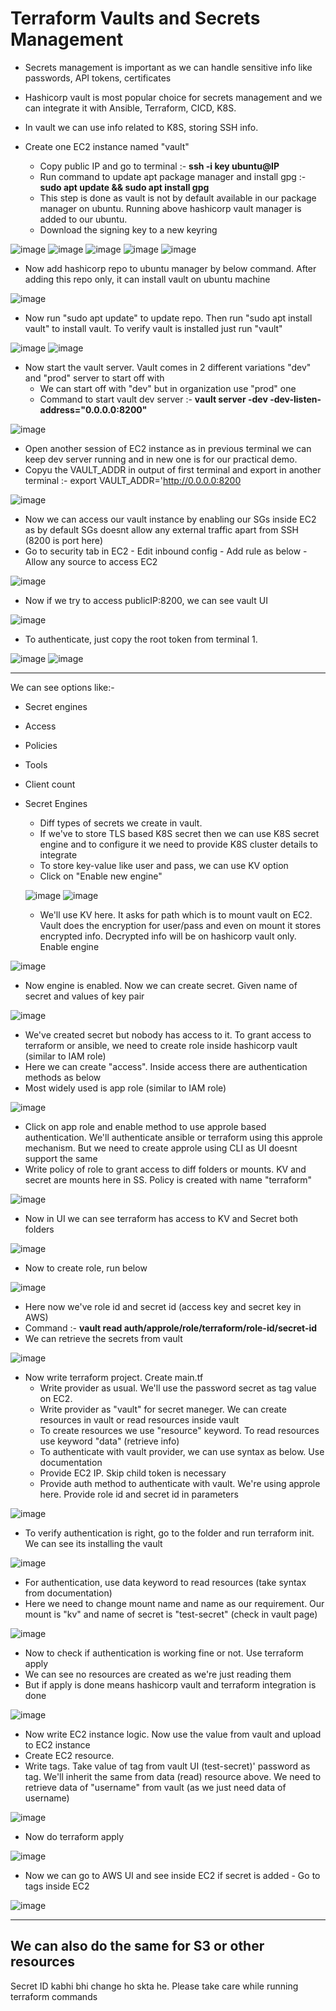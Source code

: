 # Terraform Vaults and Secrets Management

- Secrets management is important as we can handle sensitive info like passwords, API tokens, certificates
- Hashicorp vault is most popular choice for secrets management and we can integrate it with Ansible, Terraform, CICD, K8S.
- In vault we can use info related to K8S, storing SSH info.

- Create one EC2 instance named "vault"
  - Copy public IP and go to terminal :- **ssh -i key ubuntu@IP**
  - Run command to update apt package manager and install gpg :- **sudo apt update && sudo apt install gpg**
  - This step is done as vault is not by default available in our package manager on ubuntu. Running above hashicorp vault manager is added to our ubuntu.
  - Download the signing key to a new keyring

![image](https://github.com/user-attachments/assets/55439fab-ac92-46be-9c0a-d2274cc106da)
![image](https://github.com/user-attachments/assets/4a9207e0-2b02-4cbc-82ba-122d44ff9e41)
![image](https://github.com/user-attachments/assets/20718d36-c6d7-40f9-adf6-4c2a282e3d82)
![image](https://github.com/user-attachments/assets/b8844fe0-0857-4e69-a31d-6fa8a2537993)
![image](https://github.com/user-attachments/assets/025935b2-ef27-458b-b14b-33600675bda1)

  - Now add hashicorp repo to ubuntu manager by below command. After adding this repo only, it can install vault on ubuntu machine

![image](https://github.com/user-attachments/assets/0f87bc8d-257f-48d6-be60-7233ed693c57)

  - Now run "sudo apt update" to update repo. Then run "sudo apt install vault" to install vault. To verify vault is installed just run "vault"

![image](https://github.com/user-attachments/assets/957d291c-88f0-46cb-a161-23651d64ca14)
![image](https://github.com/user-attachments/assets/10dba84d-1722-416b-86c2-32c9b80d3c48)

- Now start the vault server. Vault comes in 2 different variations "dev" and "prod" server to start off with
  - We can start off with "dev" but in organization use "prod" one
  - Command to start vault dev server :- **vault server -dev -dev-listen-address="0.0.0.0:8200"**
 
![image](https://github.com/user-attachments/assets/216cce59-b898-438e-9fda-d06921d4d78b)

  - Open another session of EC2 instance as in previous terminal we can keep dev server running and in new one is for our practical demo.
  - Copyu the VAULT_ADDR in output of first terminal and export in another terminal :- export VAULT_ADDR='http://0.0.0.0:8200

![image](https://github.com/user-attachments/assets/64d80fac-082b-46e5-aba5-31ef78422fdf)

  - Now we can access our vault instance by enabling our SGs inside EC2 as by default SGs doesnt allow any external traffic apart from SSH (8200 is port here)
  - Go to security tab in EC2 - Edit inbound config - Add rule as below - Allow any source to access EC2

![image](https://github.com/user-attachments/assets/6bbe3643-08b8-4e56-ae65-0398a78e7336)

  - Now if we try to access publicIP:8200, we can see vault UI

![image](https://github.com/user-attachments/assets/6c1d6b1c-c5b8-4df0-949e-ff255ec16af0)

  - To authenticate, just copy the root token from terminal 1.

![image](https://github.com/user-attachments/assets/27e3d55b-ce3c-43f1-8534-e78d80552194)
![image](https://github.com/user-attachments/assets/7c75a655-a4a2-4dee-8850-88595a73ad2f)


---------------------------------------------------------------------------------------------------------------

We can see options like:-
- Secret engines
- Access
- Policies
- Tools
- Client count

- Secret Engines
  - Diff types of secrets we create in vault.
  - If we've to store TLS based K8S secret then we can use K8S secret engine and to configure it we need to provide K8S cluster details to integrate
  - To store key-value like user and pass, we can use KV option
  - Click on "Enable new engine"
 
  ![image](https://github.com/user-attachments/assets/42980dd2-309e-4d99-938a-83fd7d643e9c)
  ![image](https://github.com/user-attachments/assets/2039fe82-1bb2-4891-9b83-fbf2949fbfa6)

  - We'll use KV here. It asks for path which is to mount vault on EC2. Vault does the encryption for user/pass and even on mount it stores encrypted info. Decrypted info will be on hashicorp vault only. Enable engine
 
![image](https://github.com/user-attachments/assets/4204bc68-ad35-42d8-8984-f10ba5724b14)

  - Now engine is enabled. Now we can create secret. Given name of secret and values of key pair

![image](https://github.com/user-attachments/assets/9835d1c6-a34c-490f-a411-c6d7022b7bc8)

  - We've created secret but nobody has access to it. To grant access to terraform or ansible, we need to create role inside hashicorp vault (similar to IAM role)
  - Here we can create "access". Inside access there are authentication methods as below
  - Most widely used is app role (similar to IAM role)

![image](https://github.com/user-attachments/assets/e2e31771-7afc-4581-8aa1-1b3e9d4c002c)

  - Click on app role and enable method to use approle based authentication. We'll authenticate ansible or terraform using this approle mechanism. But we need to create approle using CLI as UI doesnt support the same
  - Write policy of role to grant access to diff folders or mounts. KV and secret are mounts here in SS. Policy is created with name "terraform"

![image](https://github.com/user-attachments/assets/3e9a6768-151f-4d42-ab9a-23ac1d62a57d)

  - Now in UI we can see terraform has access to KV and Secret both folders

![image](https://github.com/user-attachments/assets/52a006aa-4482-4386-9156-0ee3c9aefa0d)

  - Now to create role, run below

![image](https://github.com/user-attachments/assets/e84c1d54-e034-402c-8459-0ecdb4a39665)

  - Here now we've role id and secret id (access key and secret key in AWS)
  - Command :- **vault read auth/approle/role/terraform/role-id/secret-id**
  - We can retrieve the secrets from vault

![image](https://github.com/user-attachments/assets/240fe419-d61d-48f9-a093-9906f1248cfb)


- Now write terraform project. Create main.tf
  - Write provider as usual. We'll use the password secret as tag value on EC2.
  - Write provider as "vault" for secret maneger. We can create resources in vault or read resources inside vault
  - To create resources we use "resource" keyword. To read resources use keyword "data" (retrieve info)
  -   To authenticate with vault provider, we can use syntax as below. Use documentation
  - Provide EC2 IP. Skip child token is necessary
  - Provide auth method to authenticate with vault. We're using approle here. Provide role id and secret id in parameters

![image](https://github.com/user-attachments/assets/3920da5f-0128-4b1e-bc51-9dbdb6290938)

- To verify authentication is right, go to the folder and run terraform init. We can see its installing the vault

![image](https://github.com/user-attachments/assets/cdbe3686-ad72-449a-b747-0a377171d79e)

  - For authentication, use data keyword to read resources (take syntax from documentation)
  - Here we need to change mount name and name as our requirement. Our mount is "kv" and name of secret is "test-secret" (check in vault page)

![image](https://github.com/user-attachments/assets/62cc8f70-ec81-442d-8b29-7fb8b0293d38)

  - Now to check if authentication is working fine or not. Use terraform apply
  - We can see no resources are created as we're just reading them
  - But if apply is done means hashicorp vault and terraform integration is done

![image](https://github.com/user-attachments/assets/d6f79c10-e657-4524-bcb2-1b5b779e7ae5)

  - Now write EC2 instance logic. Now use the value from vault and upload to EC2 instance
  - Create EC2 resource.
  - Write tags. Take value of tag from vault UI (test-secret)' password as tag. We'll inherit the same from data (read) resource above. We need to retrieve data of "username" from vault (as we just need data of username)

![image](https://github.com/user-attachments/assets/f28b341b-0eba-46e2-9d67-73256863b34c)

  - Now do terraform apply

![image](https://github.com/user-attachments/assets/a0a7d467-f3aa-499c-b3bb-985345bbe01b)

  - Now we can go to AWS UI and see inside EC2 if secret is added - Go to tags inside EC2

![image](https://github.com/user-attachments/assets/a06d0153-feb8-4ca4-b194-64404f7b54a6)

  
  
---------------------------------------------------------------------------------------------------------------

We can also do the same for S3 or other resources
---------------------------------------------------------------------------------------------------------------

Secret ID kabhi bhi change ho skta he. Please take care while running terraform commands

